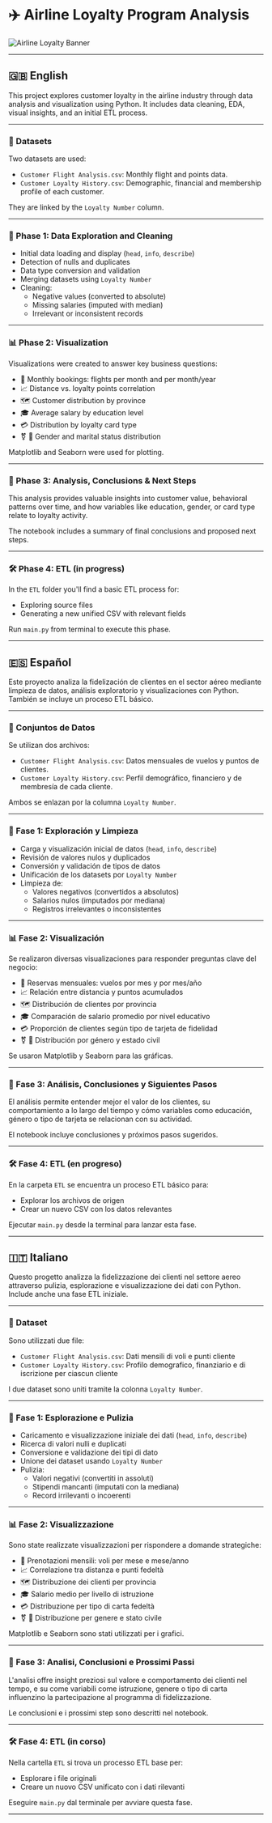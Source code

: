 # ✈️ Airline Loyalty Program Analysis

![Airline Loyalty Banner](images/00_banner.png)

---

## 🇬🇧 English

This project explores customer loyalty in the airline industry through data analysis and visualization using Python. It includes data cleaning, EDA, visual insights, and an initial ETL process.

---

### 📂 Datasets
Two datasets are used:

- `Customer Flight Analysis.csv`: Monthly flight and points data.
- `Customer Loyalty History.csv`: Demographic, financial and membership profile of each customer.

They are linked by the `Loyalty Number` column.

---

### 🧹 Phase 1: Data Exploration and Cleaning
- Initial data loading and display (`head`, `info`, `describe`)
- Detection of nulls and duplicates
- Data type conversion and validation
- Merging datasets using `Loyalty Number`
- Cleaning:
  - Negative values (converted to absolute)
  - Missing salaries (imputed with median)
  - Irrelevant or inconsistent records

---

### 📊 Phase 2: Visualization
Visualizations were created to answer key business questions:

- 📅 Monthly bookings: flights per month and per month/year
- 📈 Distance vs. loyalty points correlation
- 🗺️ Customer distribution by province
- 🎓 Average salary by education level
- 💳 Distribution by loyalty card type
- ⚧️ 💍 Gender and marital status distribution

Matplotlib and Seaborn were used for plotting.

---

### 🧠 Phase 3: Analysis, Conclusions & Next Steps
This analysis provides valuable insights into customer value, behavioral patterns over time, and how variables like education, gender, or card type relate to loyalty activity.

The notebook includes a summary of final conclusions and proposed next steps.

---

### 🛠️ Phase 4: ETL (in progress)
In the `ETL` folder you'll find a basic ETL process for:
- Exploring source files
- Generating a new unified CSV with relevant fields

Run `main.py` from terminal to execute this phase.

---

## 🇪🇸 Español

Este proyecto analiza la fidelización de clientes en el sector aéreo mediante limpieza de datos, análisis exploratorio y visualizaciones con Python. También se incluye un proceso ETL básico.

---

### 📂 Conjuntos de Datos
Se utilizan dos archivos:

- `Customer Flight Analysis.csv`: Datos mensuales de vuelos y puntos de clientes.
- `Customer Loyalty History.csv`: Perfil demográfico, financiero y de membresía de cada cliente.

Ambos se enlazan por la columna `Loyalty Number`.

---

### 🧹 Fase 1: Exploración y Limpieza
- Carga y visualización inicial de datos (`head`, `info`, `describe`)
- Revisión de valores nulos y duplicados
- Conversión y validación de tipos de datos
- Unificación de los datasets por `Loyalty Number`
- Limpieza de:
  - Valores negativos (convertidos a absolutos)
  - Salarios nulos (imputados por mediana)
  - Registros irrelevantes o inconsistentes

---

### 📊 Fase 2: Visualización
Se realizaron diversas visualizaciones para responder preguntas clave del negocio:

- 📅 Reservas mensuales: vuelos por mes y por mes/año
- 📈 Relación entre distancia y puntos acumulados
- 🗺️ Distribución de clientes por provincia
- 🎓 Comparación de salario promedio por nivel educativo
- 💳 Proporción de clientes según tipo de tarjeta de fidelidad
- ⚧️ 💍 Distribución por género y estado civil

Se usaron Matplotlib y Seaborn para las gráficas.

---

### 🧠 Fase 3: Análisis, Conclusiones y Siguientes Pasos
El análisis permite entender mejor el valor de los clientes, su comportamiento a lo largo del tiempo y cómo variables como educación, género o tipo de tarjeta se relacionan con su actividad.

El notebook incluye conclusiones y próximos pasos sugeridos.

---

### 🛠️ Fase 4: ETL (en progreso)
En la carpeta `ETL` se encuentra un proceso ETL básico para:
- Explorar los archivos de origen
- Crear un nuevo CSV con los datos relevantes

Ejecutar `main.py` desde la terminal para lanzar esta fase.

---

## 🇮🇹 Italiano

Questo progetto analizza la fidelizzazione dei clienti nel settore aereo attraverso pulizia, esplorazione e visualizzazione dei dati con Python. Include anche una fase ETL iniziale.

---

### 📂 Dataset
Sono utilizzati due file:

- `Customer Flight Analysis.csv`: Dati mensili di voli e punti cliente
- `Customer Loyalty History.csv`: Profilo demografico, finanziario e di iscrizione per ciascun cliente

I due dataset sono uniti tramite la colonna `Loyalty Number`.

---

### 🧹 Fase 1: Esplorazione e Pulizia
- Caricamento e visualizzazione iniziale dei dati (`head`, `info`, `describe`)
- Ricerca di valori nulli e duplicati
- Conversione e validazione dei tipi di dato
- Unione dei dataset usando `Loyalty Number`
- Pulizia:
  - Valori negativi (convertiti in assoluti)
  - Stipendi mancanti (imputati con la mediana)
  - Record irrilevanti o incoerenti

---

### 📊 Fase 2: Visualizzazione
Sono state realizzate visualizzazioni per rispondere a domande strategiche:

- 📅 Prenotazioni mensili: voli per mese e mese/anno
- 📈 Correlazione tra distanza e punti fedeltà
- 🗺️ Distribuzione dei clienti per provincia
- 🎓 Salario medio per livello di istruzione
- 💳 Distribuzione per tipo di carta fedeltà
- ⚧️ 💍 Distribuzione per genere e stato civile

Matplotlib e Seaborn sono stati utilizzati per i grafici.

---

### 🧠 Fase 3: Analisi, Conclusioni e Prossimi Passi
L'analisi offre insight preziosi sul valore e comportamento dei clienti nel tempo, e su come variabili come istruzione, genere o tipo di carta influenzino la partecipazione al programma di fidelizzazione.

Le conclusioni e i prossimi step sono descritti nel notebook.

---

### 🛠️ Fase 4: ETL (in corso)
Nella cartella `ETL` si trova un processo ETL base per:
- Esplorare i file originali
- Creare un nuovo CSV unificato con i dati rilevanti

Eseguire `main.py` dal terminale per avviare questa fase.

---
